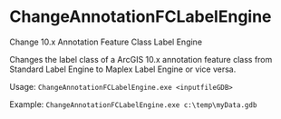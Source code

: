 # ChangeAnnotationFCLabelEngine
 Change 10.x Annotation Feature Class Label Engine

Changes the label class of a ArcGIS 10.x annotation feature class from Standard Label Engine to Maplex Label Engine or vice versa.

Usage: `ChangeAnnotationFCLabelEngine.exe <inputfileGDB>`

Example: `ChangeAnnotationFCLabelEngine.exe c:\temp\myData.gdb`

